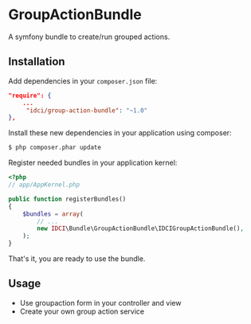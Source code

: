 # GroupActionBundle

A symfony bundle to create/run grouped actions.

Installation
------------

Add dependencies in your `composer.json` file:
```json
"require": {
    ...
     "idci/group-action-bundle": "~1.0"
},
```

Install these new dependencies in your application using composer:
```sh
$ php composer.phar update
```

Register needed bundles in your application kernel:
```php
<?php
// app/AppKernel.php

public function registerBundles()
{
    $bundles = array(
        // ...
        new IDCI\Bundle\GroupActionBundle\IDCIGroupActionBundle(),
    );
}
```

That's it, you are ready to use the bundle.

Usage
-----

* Use groupaction form in your controller and view
* Create your own group action service
